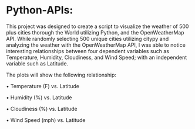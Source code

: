 # Python-APIs:

This project was designed to create a script to visualize the weather of 500 plus cities thorough the World utilizing Python, and the OpenWeatherMap API. 
While randomly selecting 500 unique cities utilizing citypy and analyzing the weather with the OpenWeatherMap API, I was able to notice interesting relationships between four dependent variables such as Temperature, Humidity, Cloudiness, and Wind Speed; with an independent variable such as Latitude. 

The plots will show the following relationship:

•	Temperature (F) vs. Latitude

•	Humidity (%) vs. Latitude

•	Cloudiness (%) vs. Latitude

•	Wind Speed (mph) vs. Latitude
